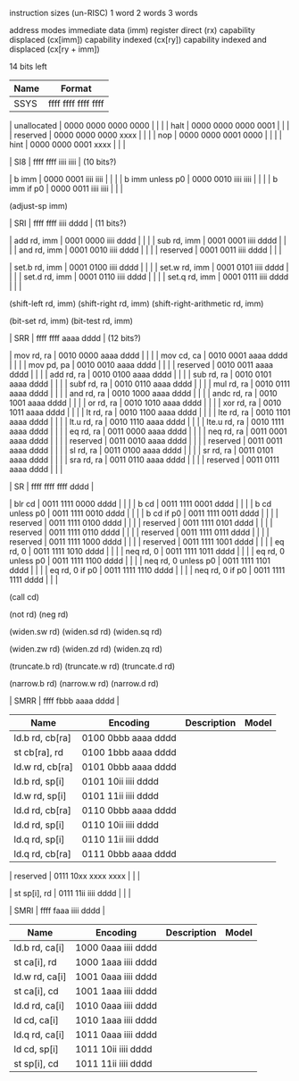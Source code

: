 instruction sizes (un-RISC)
  1 word
  2 words
  3 words

address modes
  immediate data (imm)
  register direct (rx)
  capability displaced (cx[imm])
  capability indexed (cx[ry])
  capability indexed and displaced (cx[ry + imm])

14 bits left

| Name | Format                                  |
| ---- | --------------------------------------- |
| SSYS | ffff ffff ffff ffff                     |

| unallocated     | 0000 0000 0000 0000 |                             |        |
| halt            | 0000 0000 0000 0001 |                             |        |
| reserved        | 0000 0000 0000 xxxx |                             |        |
| nop             | 0000 0000 0001 0000 |                             |        |
| hint            | 0000 0000 0001 xxxx |                             |        |

| SI8  | ffff ffff iiii iiii                     | (10 bits?)

| b imm           | 0000 0001 iiii iiii |                             |        |
| b imm unless p0 | 0000 0010 iiii iiii |                             |        |
| b imm if p0     | 0000 0011 iiii iiii |                             |        |

(adjust-sp imm)

| SRI  | ffff ffff iiii dddd                     | (11 bits?)

| add rd, imm     | 0001 0000 iiii dddd |                             |        |
| sub rd, imm     | 0001 0001 iiii dddd |                             |        |
| and rd, imm     | 0001 0010 iiii dddd |                             |        |
| reserved        | 0001 0011 iiii dddd |                             |        |

| set.b rd, imm   | 0001 0100 iiii dddd |                             |        |
| set.w rd, imm   | 0001 0101 iiii dddd |                             |        |
| set.d rd, imm   | 0001 0110 iiii dddd |                             |        |
| set.q rd, imm   | 0001 0111 iiii dddd |                             |        |

(shift-left rd, imm)
(shift-right rd, imm)
(shift-right-arithmetic rd, imm)

(bit-set rd, imm)
(bit-test rd, imm)

| SRR  | ffff ffff aaaa dddd                     | (12 bits?)

| mov rd, ra          | 0010 0000 aaaa dddd |                         |        |
| mov cd, ca          | 0010 0001 aaaa dddd |                         |        |
| mov pd, pa          | 0010 0010 aaaa dddd |                         |        |
| reserved            | 0010 0011 aaaa dddd |                         |        |
| add rd, ra          | 0010 0100 aaaa dddd |                         |        |
| sub rd, ra          | 0010 0101 aaaa dddd |                         |        |
| subf rd, ra         | 0010 0110 aaaa dddd |                         |        |
| mul rd, ra          | 0010 0111 aaaa dddd |                         |        |
| and rd, ra          | 0010 1000 aaaa dddd |                         |        |
| andc rd, ra         | 0010 1001 aaaa dddd |                         |        |
| or rd, ra           | 0010 1010 aaaa dddd |                         |        |
| xor rd, ra          | 0010 1011 aaaa dddd |                         |        |
| lt rd, ra           | 0010 1100 aaaa dddd |                         |        |
| lte rd, ra          | 0010 1101 aaaa dddd |                         |        |
| lt.u rd, ra         | 0010 1110 aaaa dddd |                         |        |
| lte.u rd, ra        | 0010 1111 aaaa dddd |                         |        |
| eq rd, ra           | 0011 0000 aaaa dddd |                         |        |
| neq rd, ra          | 0011 0001 aaaa dddd |                         |        |
| reserved            | 0011 0010 aaaa dddd |                         |        |
| reserved            | 0011 0011 aaaa dddd |                         |        |
| sl rd, ra           | 0011 0100 aaaa dddd |                         |        |
| sr rd, ra           | 0011 0101 aaaa dddd |                         |        |
| sra rd, ra          | 0011 0110 aaaa dddd |                         |        |
| reserved            | 0011 0111 aaaa dddd |                         |        |

| SR   | ffff ffff ffff dddd                     |

| blr cd              | 0011 1111 0000 dddd |                         |        |
| b cd                | 0011 1111 0001 dddd |                         |        |
| b cd unless p0      | 0011 1111 0010 dddd |                         |        |
| b cd if p0          | 0011 1111 0011 dddd |                         |        |
| reserved            | 0011 1111 0100 dddd |                         |        |
| reserved            | 0011 1111 0101 dddd |                         |        |
| reserved            | 0011 1111 0110 dddd |                         |        |
| reserved            | 0011 1111 0111 dddd |                         |        |
| reserved            | 0011 1111 1000 dddd |                         |        |
| reserved            | 0011 1111 1001 dddd |                         |        |
| eq rd, 0            | 0011 1111 1010 dddd |                         |        |
| neq rd, 0           | 0011 1111 1011 dddd |                         |        |
| eq rd, 0 unless p0  | 0011 1111 1100 dddd |                         |        |
| neq rd, 0 unless p0 | 0011 1111 1101 dddd |                         |        |
| eq rd, 0 if p0      | 0011 1111 1110 dddd |                         |        |
| neq rd, 0 if p0     | 0011 1111 1111 dddd |                         |        |

(call cd)

(not rd)
(neg rd)

(widen.sw rd)
(widen.sd rd)
(widen.sq rd)

(widen.zw rd)
(widen.zd rd)
(widen.zq rd)

(truncate.b rd)
(truncate.w rd)
(truncate.d rd)

(narrow.b rd)
(narrow.w rd)
(narrow.d rd)

| SMRR | ffff fbbb aaaa dddd                     |

| Name            | Encoding            | Description                 | Model  |
| --------------- | ------------------- |:--------------------------- | :----- |
| ld.b rd, cb[ra] | 0100 0bbb aaaa dddd |                             |        |
| st cb[ra], rd   | 0100 1bbb aaaa dddd |                             |        |
| ld.w rd, cb[ra] | 0101 0bbb aaaa dddd |                             |        |
| ld.b rd, sp[i]  | 0101 10ii iiii dddd |                             |        |
| ld.w rd, sp[i]  | 0101 11ii iiii dddd |                             |        |
| ld.d rd, cb[ra] | 0110 0bbb aaaa dddd |                             |        |
| ld.d rd, sp[i]  | 0110 10ii iiii dddd |                             |        |
| ld.q rd, sp[i]  | 0110 11ii iiii dddd |                             |        |
| ld.q rd, cb[ra] | 0111 0bbb aaaa dddd |                             |        |

| reserved        | 0111 10xx xxxx xxxx |                             |        |

| st sp[i], rd    | 0111 11ii iiii dddd |                             |        |

| SMRI | ffff faaa iiii dddd                     |

| Name            | Encoding            | Description                 | Model  |
| --------------- | ------------------- |:--------------------------- | :----- |
| ld.b rd, ca[i]  | 1000 0aaa iiii dddd |                             |        |
| st ca[i], rd    | 1000 1aaa iiii dddd |                             |        |
| ld.w rd, ca[i]  | 1001 0aaa iiii dddd |                             |        |
| st ca[i], cd    | 1001 1aaa iiii dddd |                             |        |
| ld.d rd, ca[i]  | 1010 0aaa iiii dddd |                             |        |
| ld cd, ca[i]    | 1010 1aaa iiii dddd |                             |        |
| ld.q rd, ca[i]  | 1011 0aaa iiii dddd |                             |        |
| ld cd, sp[i]    | 1011 10ii iiii dddd |                             |        |
| st sp[i], cd    | 1011 11ii iiii dddd |                             |        |
